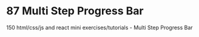 # 87 Multi Step Progress Bar
 150 html/css/js and react mini exercises/tutorials - Multi Step Progress Bar
